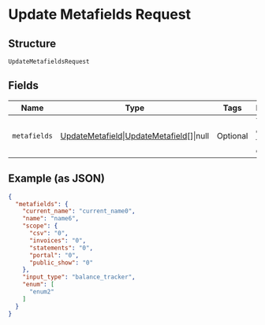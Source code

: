 
# Update Metafields Request

## Structure

`UpdateMetafieldsRequest`

## Fields

| Name | Type | Tags | Description | Getter | Setter |
|  --- | --- | --- | --- | --- | --- |
| `metafields` | [UpdateMetafield](../../doc/models/update-metafield.md)\|[UpdateMetafield](../../doc/models/update-metafield.md)[]\|null | Optional | This is a container for one-of cases. | getMetafields(): | setMetafields( metafields): void |

## Example (as JSON)

```json
{
  "metafields": {
    "current_name": "current_name0",
    "name": "name6",
    "scope": {
      "csv": "0",
      "invoices": "0",
      "statements": "0",
      "portal": "0",
      "public_show": "0"
    },
    "input_type": "balance_tracker",
    "enum": [
      "enum2"
    ]
  }
}
```

